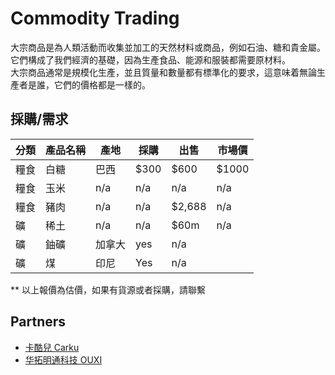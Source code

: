 # Commodity Trading

大宗商品是為人類活動而收集並加工的天然材料或商品，例如石油、糖和貴金屬。它們構成了我們經濟的基礎，因為生產食品、能源和服裝都需要原材料。  
大宗商品通常是規模化生產，並且質量和數量都有標準化的要求，這意味着無論生產者是誰，它們的價格都是一樣的。

## 採購/需求

| 分類 | 產品名稱 | 產地 | 採購 | 出售 | 市場價 |
| --- | --- | --- | --- | --- | --- |
| 糧食 | 白糖 | 巴西 | $300 | $600 | $1000 |
| 糧食 | 玉米 | n/a | n/a | n/a | n/a |
| 糧食 | 豬肉 | n/a | n/a | $2,688 | n/a |
| 礦 | 稀土 | n/a | n/a | $60m | n/a |
| 礦 | 鈾礦 | 加拿大 | yes | n/a | |
| 礦 | 煤 | 印尼 | Yes | n/a | |

\*\* 以上報價為估價，如果有貨源或者採購，請聯繫

## Partners

* [卡酷兒 Carku](https://www.car-ku.com/)
* [华拓明通科技 OUXI](https://ouxi.us/)
